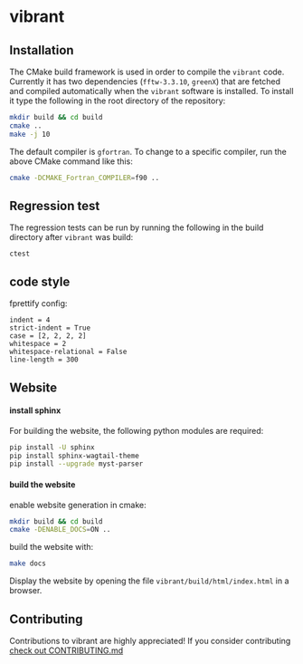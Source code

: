 # vibrant

## Installation 

The CMake build framework is used in order to compile the `vibrant` code. Currently it has two dependencies (`fftw-3.3.10`, `greenX`) that are fetched and compiled automatically when the `vibrant` software is installed. To install it type the following in the root directory of the repository:
```bash 
mkdir build && cd build 
cmake ..
make -j 10
```
The default compiler is `gfortran`. To change to a specific compiler, run the above CMake command like this:
```bash 
cmake -DCMAKE_Fortran_COMPILER=f90 .. 
```

## Regression test 
The regression tests can be run by running the following in the build directory after `vibrant` was build:
```
ctest 
```

## code style

fprettify config:
```
indent = 4
strict-indent = True
case = [2, 2, 2, 2]
whitespace = 2
whitespace-relational = False
line-length = 300
```

## Website

#### install sphinx 
For building the website, the following python modules are required:
```bash
pip install -U sphinx
pip install sphinx-wagtail-theme
pip install --upgrade myst-parser
```

#### build the website 
enable website generation in cmake:
```bash 
mkdir build && cd build
cmake -DENABLE_DOCS=ON ..
```
build the website with:
```bash 
make docs
```
Display the website by opening the file `vibrant/build/html/index.html` in a browser.


## Contributing

Contributions to vibrant are highly appreciated! If you consider contributing [check out CONTRIBUTING.md]()